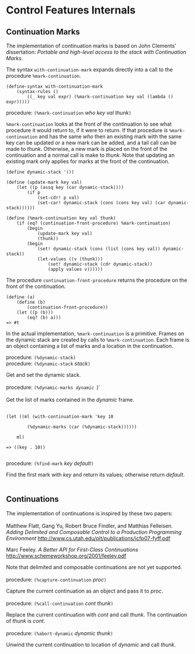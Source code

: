 # Control Features Internals #

## Continuation Marks ##

The implementation of continuation marks is based on John Clements' dissertation:
_Portable and high-level access to the stack with Continuation Marks_.

The syntax `with-continuation-mark` expands directly into a call to the procedure
`%mark-continuation`.

```
(define-syntax with-continuation-mark
    (syntax-rules ()
        ((_ key val expr) (%mark-continuation key val (lambda () expr)))))
```

procedure: `(%mark-continuation` _who_ _key_ _val_ _thunk_`)`

`%mark-continuation` looks at the front of the continuation to see what procedure it would
return to, if it were to return. If that procedure is `%mark-continuation` and has the same
_who_ then
an existing mark with the same key can be updated or a new mark can be added, and a tail call
can be made to _thunk_. Otherwise, a new mark is placed on the front of the continuation
and a normal call is make to _thunk_. Note that updating an existing mark only applies for marks
at the front of the continuation.

```
(define dynamic-stack '())

(define (update-mark key val)
    (let ((p (assq key (car dynamic-stack))))
        (if p
            (set-cdr! p val)
            (set-car! dynamic-stack (cons (cons key val) (car dynamic-stack))))))

(define (%mark-continuation key val thunk)
    (if (eq? (continuation-front-procedure) %mark-continuation)
        (begin
            (update-mark key val)
            (thunk))
        (begin
            (set! dynamic-stack (cons (list (cons key val)) dynamic-stack))
            (let-values ((v (thunk)))
                (set! dynamic-stack (cdr dynamic-stack))
                (apply values v))))))
```

The procedure `continuation-front-procedure` returns the procedure on the front of the
continuation.

```
(define (a)
    (define (b)
        (continuation-front-procedure))
    (let ((p (b)))
        (eq? (b) a)))
=> #t
```

In the actual implementation, `%mark-continuation` is a primitive. Frames on the dynamic stack
are created by calls to `%mark-continuation`. Each frame is an object containing a list of marks
and a location in the continuation.

procedure: `(%dynamic-stack)`
<br> procedure: <code>(%dynamic-stack</code> <i>stack</i><code>)</code>

Get and set the dynamic stack.<br>
<br>
procedure: <code>(%dynamic-marks _dynamic_ </code>)`<br>
<br>
Get the list of marks contained in the <i>dynamic</i> frame.<br>
<br>
<pre><code>(let ((ml (with-continuation-mark 'key 10<br>
        (%dynamic-marks (car (%dynamic-stack))))))<br>
    ml)<br>
=&gt; ((key . 10))<br>
</code></pre>

procedure: <code>(%find-mark</code> <i>key</i> <i>default</i><code>)</code>

Find the first mark with <i>key</i> and return its values; otherwise return <i>default</i>.<br>
<br>
<h2>Continuations</h2>

The implementation of continuations is inspired by these two papers:<br>
<br>
Matthew Flatt, Gang Yu, Robert Bruce Findler, and Matthias Felleisen.<br>
<i>Adding Delimited and Composable Control to a Production Programming Environment</i>
<a href='http://www.cs.utah.edu/plt/publications/icfp07-fyff.pdf'>http://www.cs.utah.edu/plt/publications/icfp07-fyff.pdf</a>

Marc Feeley. <i>A Better API for First-Class Continuations</i>
<a href='http://www.schemeworkshop.org/2001/feeley.pdf'>http://www.schemeworkshop.org/2001/feeley.pdf</a>

Note that delimited and composable continuations are not yet supported.<br>
<br>
procedure: <code>(%capture-continuation</code> <i>proc</i><code>)</code>

Capture the current continuation as an object and pass it to <i>proc</i>.<br>
<br>
procedure: <code>(%call-continuation</code> <i>cont</i> <i>thunk</i><code>)</code>

Replace the current continuation with <i>cont</i> and call <i>thunk</i>. The continuation of <i>thunk</i>
is <i>cont</i>.<br>
<br>
procedure: <code>(%abort-dynamic</code> <i>dynamic</i> <i>thunk</i><code>)</code>

Unwind the current continuation to location of <i>dynamic</i> and call <i>thunk</i>.<br>
